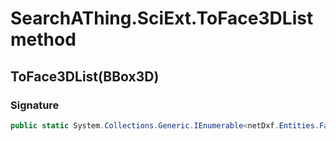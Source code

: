# SearchAThing.SciExt.ToFace3DList method
## ToFace3DList(BBox3D)
### Signature
```csharp
public static System.Collections.Generic.IEnumerable<netDxf.Entities.Face3d> ToFace3DList(BBox3D bbox)
```
